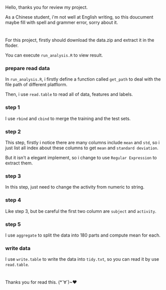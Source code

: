 Hello, thanks you for review my project.

As a Chinese student, i'm not well at English writing, so this doucument maybe fill with spell and grammer error, sorry about it.

#

For this project, firstly should download the data.zip and extract it in the floder.

You can execute `run_analysis.R` to view result.

### prepare read data

In `run_analysis.R`, i firstly define a function called `get_path` to deal with the file path of different platflorm.

Then, i use `read.table` to read all of data, features and labels.

### step 1

I use `rbind` and `cbind` to merge the training and the test sets.

### step 2

This step, firstly i notice there are many columns include `mean` and `std`, so i just list all index about these columns to get `mean` and `standard deviation`.

But it isn't a elegant implement, so i change to use `Regular Expression` to extract them.

### step 3

In this step, just need to change the activity from numeric to string.

### step 4

Like step 3, but be careful the first two column are `subject` and `activity`.

### step 5

I use `aggregate` to split the data into 180 parts and compute mean for each.

### write data

I use `write.table` to write the data into `tidy.txt`, so you can read it by use `read.table`.

# 

Thanks you for read this. (*´∀`)~♥
